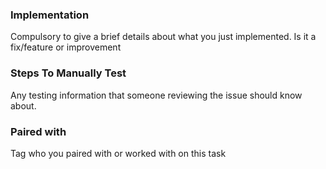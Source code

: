 ### Implementation
Compulsory to give a brief details about what you just implemented. Is it a fix/feature or improvement
### Steps To Manually Test
Any testing information that someone reviewing the issue should know about.
### Paired with
Tag who you paired with or worked with on this task
